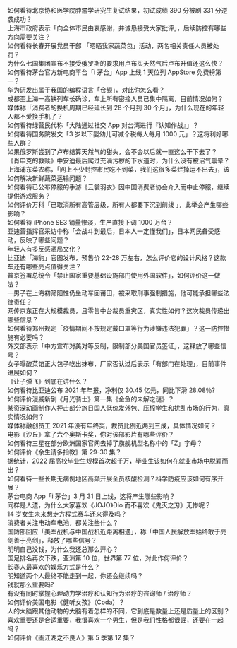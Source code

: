如何看待北京协和医学院肿瘤学研究生复试结果，初试成绩 390 分被刷 331 分逆袭成功？  
上海市政府表示「向全体市民由衷感谢，并诚恳接受大家批评」，后续防控有哪些方向需要关注？  
如何看待长春开展党员干部 「晒晒我家蔬菜包」活动，两名相关责任人员被处罚？  
为什么七国集团宣布不接受俄罗斯的要求用卢布买天然气后卢布升值还这么快？  
如何看待茅台官方新电商平台「i 茅台」App 上线 1 天位列 AppStore 免费榜第一？  
华为研发出属于我国的编程语言「仓颉」，对此你怎么看？  
成都至上海一高铁列车长确诊，车上所有密接人员已集中隔离，目前情况如何？  
媒体称「消费者的换机周期已经延长到 28 个月到 30 个月」，为什么现在的年轻人都不爱换手机了？  
如何看待绿营民代称「大陆通过社交 App 对台湾进行『认知作战』」？  
如何看待国务院发文「3 岁以下婴幼儿可减个税每人每月 1000 元」？这将利好哪些人群？  
如果俄罗斯尝到了卢布结算天然气的甜头，会不会以后就一直这么干下去了？  
《肖申克的救赎》中安迪最后爬过充满污秽的下水道时，为什么没有被沼气熏晕？  
上海浦东菜农称，「网上不少封控市民吃不到菜，我们这很多菜烂掉运不出去」，该如何解决新鲜蔬菜运输问题？  
如何看待已公布停服的手游《云裳羽衣》因中国消费者协会介入而中止停服，继续提供游戏服务？  
如何评价万科「已取消所有高管层级，所有人都要下沉到前线 」，此举会产生哪些影响？  
如何看待 iPhone SE3 销量惨淡，生产直接下调 1000 万台？  
亚速营指挥官采访中称「会战斗到最后，日本人一定懂我们」，日本网民备受感动，反映了哪些问题？  
年轻人有多反感酒局文化？  
比亚迪「海豹」官图发布，预售价 22-28 万左右，怎么评价它的设计风格？这款车还有哪些亮点值得关注？  
普京签署总统令「禁止国家重要基础设施部门使用外国软件」，如何评价这一做法？  
一男子在上海初筛阳性仍坐动车回莆田，被采取刑事强制措施，他可能承担哪些法律责任？  
网传京东正在大规模裁员，且零售中台裁员重灾区，真实性如何？这次裁员传递出哪些信息？  
如何看待郑州规定「疫情期间不按规定戴口罩等行为涉嫌违法犯罪」？这一防控措施有必要吗？  
外交部表示「中方宣布对美对等反制，限制部分美国官员签证」，这释放了哪些信号？  
女子曝酸菜馅正大包子吃出抹布，厂家否认过后表示「有部门在处理」，目前事件进展如何？  
《让子弹飞》到底在讲什么？  
如何看待比亚迪公布 2021 年年报，净利仅 30.45 亿元，同比下滑 28.08％?  
如何评价漫威新剧《月光骑士》第一集《金鱼的未解之谜》？  
某资深动画制作人抨击部分旅日国人低价发外包、压榨学生和扰乱市场的行为，真实情况如何？  
媒体称融创员工 2021 年没有年终奖，裁员比例近两到三成，具体情况如何？  
电影《沙丘》拿了六个奥斯卡奖，你对该部影片有哪些评价？  
如何看待三星在部分欧洲国家官网去掉了旗舰机型名称中的「Z」字母？  
如何评价《余生请多指教》第 29-30 集？  
据统计，2022 届高校毕业生规模首次超千万，毕业生该如何在就业市场中脱颖而出？  
如何看待一些长期无病例地区高频开展全员核酸检测？科学防疫应该如何有序开展？  
茅台电商 App「i 茅台」3 月 31 日上线，这将产生哪些影响？  
同样是人渣，为什么大家喜欢《JOJO》Dio 而不喜欢《鬼灭之刃》无惨呢？  
14 岁女生未来想走方程式赛车还来得及吗？  
消费者关注电动车电池，都关注些什么？  
国防部回应「美军战机与中国战机近距离相遇」，称「中国人民解放军始终敢于亮剑善于亮剑」，释放了哪些信号？  
明明自己没钱，为什么我还总那么开心？  
国足排名再次下跌，亚洲第 10 位，世界第 77 位，对此作何评价？  
长春人最喜欢的娱乐方式是什么？  
明知道两个人最终不能走到一起，你还会继续吗？  
钱就那么重要吗?  
有没有同时掌握心理动力学治疗和认知行为治疗的咨询师 / 治疗师？  
如何评价美国电影《健听女孩》（Coda）？  
人的大脑跟其他动物的大脑有着怎样的不同，它到底是数量上还是质量上的区别？  
喜欢重要还是合适重要，我很喜欢一个男生，但是我们性格都很倔，还要在一起吗？  
如何评价《画江湖之不良人》第 5 季第 12 集？  

